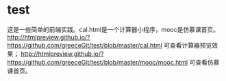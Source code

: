 # test
这是一些简单的前端实践。cal.html是一个计算器小程序，mooc是仿慕课首页。
http://htmlpreview.github.io/?https://github.com/greeceGit/test/blob/master/cal.html 可查看计算器预览效果；
http://htmlpreview.github.io/?https://github.com/greeceGit/test/blob/master/mooc/mooc.html 可查看仿慕课首页。
